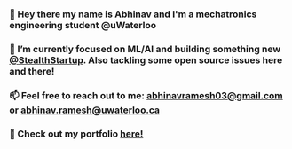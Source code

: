 ### 👋 Hey there my name is Abhinav and I'm a mechatronics engineering student @uWaterloo
### 🔭 I’m currently focused on ML/AI and building something new [@StealthStartup](https://github.com/StealthStartup). Also tackling some open source issues here and there!
### 📫 Feel free to reach out to me: [abhinavramesh03@gmail.com](mailto:abhinavramesh03@gmail.com) or [abhinav.ramesh@uwaterloo.ca](mailto:abhinav.ramesh@uwaterloo.ca)
### 📁 Check out my portfolio [here!](https://abhibyte.github.io/)
<!--![Leetcode Stats](https://leetcard.jacoblin.cool/aramesh)

<!--
**AbhiByte/AbhiByte** is a ✨ _special_ ✨ repository because its `README.md` (this file) appears on your GitHub profile.

Here are some ideas to get you started:

- 🔭 I’m currently working on ...
- 🌱 I’m currently learning ...
- 👯 I’m looking to collaborate on ...
- 🤔 I’m looking for help with ...
- 💬 Ask me about ...
- 📫 How to reach me: ...
- 😄 Pronouns: ...
-  Fun fact: ...
-->

